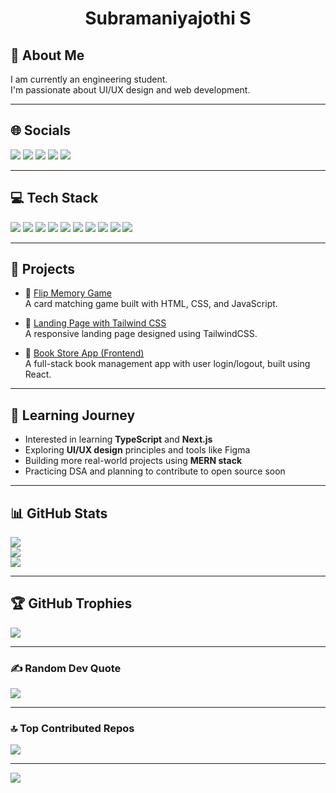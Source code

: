 <h1 align="center">Subramaniyajothi S</h1>

## 💫 About Me
I am currently an engineering student.  
I'm passionate about UI/UX design and web development.

---

## 🌐 Socials
<a href="https://linkedin.com/in/subramaniyajothi-s"><img src="https://img.shields.io/badge/LinkedIn-%230077B5.svg?logo=linkedin&logoColor=white" /></a>
<a href="https://reddit.com/user/Proud-Register-2104"><img src="https://img.shields.io/badge/Reddit-%23FF4500.svg?logo=reddit&logoColor=white" /></a>
<a href="https://stackoverflow.com/users/24310580/subramaniyajothi-s"><img src="https://img.shields.io/badge/-Stackoverflow-FE7A16?logo=stack-overflow&logoColor=white" /></a>
<a href="https://codepen.io/Subramaniyajothi-S"><img src="https://img.shields.io/badge/Codepen-000000?logo=codepen&logoColor=white" /></a>
<a href="mailto:subrmaniyajothi2002@gmail.com"><img src="https://img.shields.io/badge/Email-D14836?logo=gmail&logoColor=white" /></a>

---

## 💻 Tech Stack
<img src="https://img.shields.io/badge/html5-%23E34F26.svg?style=for-the-badge&logo=html5&logoColor=white"/>
<img src="https://img.shields.io/badge/css3-%231572B6.svg?style=for-the-badge&logo=css3&logoColor=white"/>
<img src="https://img.shields.io/badge/javascript-%23323330.svg?style=for-the-badge&logo=javascript&logoColor=%23F7DF1E"/>
<img src="https://img.shields.io/badge/bootstrap-%238511FA.svg?style=for-the-badge&logo=bootstrap&logoColor=white"/>
<img src="https://img.shields.io/badge/react-%2320232a.svg?style=for-the-badge&logo=react&logoColor=%2361DAFB"/>
<img src="https://img.shields.io/badge/react_native-%2320232a.svg?style=for-the-badge&logo=react&logoColor=%2361DAFB"/>
<img src="https://img.shields.io/badge/React%20Hook%20Form-%23EC5990.svg?style=for-the-badge&logo=reacthookform&logoColor=white"/>
<img src="https://img.shields.io/badge/node.js-6DA55F?style=for-the-badge&logo=node.js&logoColor=white"/>
<img src="https://img.shields.io/badge/MongoDB-%234ea94b.svg?style=for-the-badge&logo=mongodb&logoColor=white"/>
<img src="https://img.shields.io/badge/figma-%23F24E1E.svg?style=for-the-badge&logo=figma&logoColor=white"/>

---

## 🚀 Projects
- 🔗 [Flip Memory Game](https://flip-memorygame.netlify.app/)  
  A card matching game built with HTML, CSS, and JavaScript.

- 🔗 [Landing Page with Tailwind CSS](https://landing-page-with-tailwind-css.netlify.app/)  
  A responsive landing page designed using TailwindCSS.

- 🔗 [Book Store App (Frontend)](https://book-store-app-frontend-s1mp.vercel.app/)  
  A full-stack book management app with user login/logout, built using React.

---

## 📘 Learning Journey
- Interested in learning **TypeScript** and **Next.js**
- Exploring **UI/UX design** principles and tools like Figma
- Building more real-world projects using **MERN stack**
- Practicing DSA and planning to contribute to open source soon

---

## 📊 GitHub Stats
<img src="https://github-readme-stats.vercel.app/api?username=Subramaniyajothi6&theme=dark&hide_border=false&include_all_commits=true&count_private=true" />
<br/>
<img src="https://nirzak-streak-stats.vercel.app/?user=Subramaniyajothi6&theme=dark&hide_border=false"/>
<br/>
<img src="https://github-readme-stats.vercel.app/api/top-langs/?username=Subramaniyajothi6&theme=dark&hide_border=false&layout=compact"/>

---

## 🏆 GitHub Trophies
<img src="https://github-profile-trophy.vercel.app/?username=Subramaniyajothi6&theme=radical&no-frame=false&no-bg=false&margin-w=4"/>

---

### ✍️ Random Dev Quote
<img src="https://quotes-github-readme.vercel.app/api?type=vertical&theme=radical"/>

---

### 🔝 Top Contributed Repos
<img src="https://github-contributor-stats.vercel.app/api?username=Subramaniyajothi6&limit=5&theme=dark&combine_all_yearly_contributions=true"/>

---

<a href="https://visitcount.itsvg.in">
  <img src="https://visitcount.itsvg.in/api?id=Subramaniyajothi6&icon=7&color=0" />
</a>

<!-- Proudly created with GPRM ( https://gprm.itsvg.in ) -->
